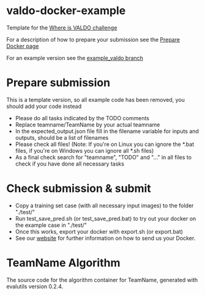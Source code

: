# valdo-docker-example

Template for the [Where is VALDO challenge](https://valdo.grand-challenge.org/)

For a description of how to prepare your submission see the [Prepare Docker page](https://valdo.grand-challenge.org/Docker/)

For an example version see the [example_valdo branch](https://github.com/kimvwijnen/valdo-docker-template/tree/example_valdo)


# Prepare submission

This is a template version, so all example code has been removed, you should add your code instead  
- Please do all tasks indicated by the TODO comments
- Replace teamname/TeamName by your actual teamname
- In the expected_output.json file fill in the filename variable for inputs and outputs, should be a list of filenames
- Please check all files! (Note: If you're on Linux you can ignore the *.bat files, if you're on Windows you can ignore all *.sh files)
- As a final check search for "teamname", "TODO" and "..." in all files to check if you have done all necessary tasks 

# Check submission & submit

- Copy a training set case (with all necessary input images) to the folder "./test/" 
- Run test_save_pred.sh (or test_save_pred.bat) to try out your docker on the example case in "./test/"
- Once this works, export your docker with export.sh (or export.bat)
- See our [website](https://valdo.grand-challenge.org/Submission/) for further information on how to send us your Docker.
 

# TeamName Algorithm

The source code for the algorithm container for
TeamName, generated with
evalutils version 0.2.4.

